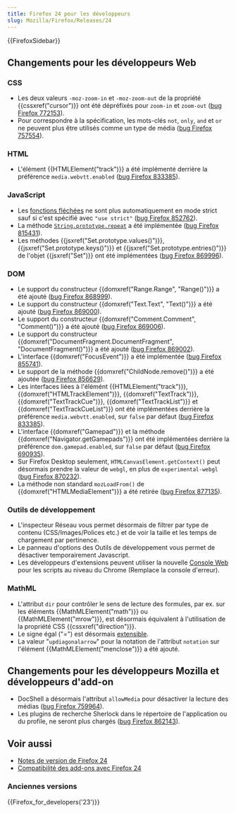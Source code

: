 ```yaml
---
title: Firefox 24 pour les développeurs
slug: Mozilla/Firefox/Releases/24
---
```


{{FirefoxSidebar}}

## Changements pour les développeurs Web

### CSS

- Les deux valeurs `-moz-zoom-in` et `-moz-zoom-out` de la propriété {{cssxref("cursor")}} ont été dépréfixés pour `zoom-in` et `zoom-out` ([bug Firefox 772153](https://bugzil.la/772153)).
- Pour correspondre à la spécification, les mots-clés `not`, `only`, `and` et `or` ne peuvent plus être utilisés comme un type de média ([bug Firefox 757554](https://bugzil.la/757554)).

### HTML

- L'élément {{HTMLElement("track")}} a été implémenté derrière la préférence `media.webvtt.enabled` ([bug Firefox 833385](https://bugzil.la/833385)).

### JavaScript

- Les [fonctions fléchées](/fr/docs/Web/JavaScript/Reference/Functions/Arrow_functions) ne sont plus automatiquement en mode strict sauf si c'est spécifié avec `"use strict"` ([bug Firefox 852762](https://bugzil.la/852762)).
- La méthode [`String.prototype.repeat`](/fr/docs/Web/JavaScript/Reference/Global_Objects/String/repeat) a été implémentée ([bug Firefox 815431](https://bugzil.la/815431)).
- Les méthodes {{jsxref("Set.prototype.values()")}}, {{jsxref("Set.prototype.keys()")}} et {{jsxref("Set.prototype.entries()")}} de l'objet {{jsxref("Set")}} ont été implémentées ([bug Firefox 869996](https://bugzil.la/869996)).

### DOM

- Le support du constructeur {{domxref("Range.Range", "Range()")}} a été ajouté ([bug Firefox 868999](https://bugzil.la/868999)).
- Le support du constructeur {{domxref("Text.Text", "Text()")}} a été ajouté ([bug Firefox 869000](https://bugzil.la/869000)).
- Le support du constructeur {{domxref("Comment.Comment", "Comment()")}} a été ajouté ([bug Firefox 869006](https://bugzil.la/869006)).
- Le support du constructeur {{domxref("DocumentFragment.DocumentFragment", "DocumentFragment()")}} a été ajouté ([bug Firefox 869002](https://bugzil.la/869002)).
- L'interface {{domxref("FocusEvent")}} a été implémentée ([bug Firefox 855741](https://bugzil.la/855741)).
- Le support de la méthode {{domxref("ChildNode.remove()")}} a été ajoutée ([bug Firefox 856629](https://bugzil.la/856629)).
- Les interfaces liées à l'élémént {{HTMLElement("track")}}, {{domxref("HTMLTrackElement")}}, {{domxref("TextTrack")}}, {{domxref("TextTrackCue")}}, {{domxref("TextTrackList")}} et {{domxref("TextTrackCueList")}} ont été implémentées derrière la préférence `media.webvtt.enabled`, sur `false` par défaut ([bug Firefox 833385](https://bugzil.la/833385)).
- L'interface {{domxref("Gamepad")}} et la méthode {{domxref("Navigator.getGamepads")}} ont été implémentées derrière la préférence `dom.gamepad.enabled`, sur `false` par défaut ([bug Firefox 690935](https://bugzil.la/690935)).
- Sur Firefox Desktop seulement, `HTMLCanvasElement.getContext()` peut désormais prendre la valeur de `webgl`, en plus de `experimental-webgl` ([bug Firefox 870232](https://bugzil.la/870232)).
- La méthode non standard `mozLoadFrom()` de {{domxref("HTMLMediaElement")}} a été retirée ([bug Firefox 877135](https://bugzil.la/877135)).

### Outils de développement

- L'inspecteur Réseau vous permet désormais de filtrer par type de contenu (CSS/Images/Polices etc.) et de voir la taille et les temps de chargement par pertinence.
- Le panneau d'options des Outils de développement vous permet de désactiver temporairement Javascript.
- Les développeurs d'extensions peuvent utiliser la nouvelle [Console Web](http://www.robodesign.ro/mihai/blog/the-browser-console-is-replacing-the-error-console) pour les scripts au niveau du Chrome (Remplace la console d'erreur).

### MathML

- L'attribut `dir` pour contrôler le sens de lecture des formules, par ex. sur les éléments {{MathMLElement("math")}} ou {{MathMLElement("mrow")}}, est désormais équivalent à l'utilisation de la propriété CSS {{cssxref("direction")}}.
- Le signe égal ("=") est désormais [extensible](/fr/docs/Web/MathML/Element/mo#attr-stretchy).
- La valeur "`updiagonalarrow`" pour la notation de l'attribut `notation` sur l'élément {{MathMLElement("menclose")}} a été ajouté.

## Changements pour les développeurs Mozilla et développeurs d'add-on

- DocShell a désormais l'attribut `allowMedia` pour désactiver la lecture des médias ([bug Firefox 759964](https://bugzil.la/759964)).
- Les plugins de recherche Sherlock dans le répertoire de l'application ou du profile, ne seront plus chargés ([bug Firefox 862143](https://bugzil.la/862143)).

## Voir aussi

- [Notes de version de Firefox 24](https://www.mozilla.org/en-US/firefox/24.0/releasenotes/)
- [Compatibilité des add-ons avec Firefox 24](https://blog.mozilla.org/addons/2013/09/03/compatibility-for-firefox-24/)

### Anciennes versions

{{Firefox_for_developers('23')}}

